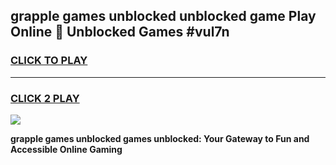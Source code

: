 
## grapple games unblocked unblocked game Play Online 👋 Unblocked Games #vul7n
<h3>
<a href="https://premium.freeplayer.one?title=grapple_games_unblocked&ref=21F">CLICK TO PLAY</a></h3>
<hr>

<h3>
<a href="https://premium.freeplayer.one?title=grapple_games_unblocked&ref=21F">CLICK 2 PLAY</a>
  
</h3>

<a href="https://premium.freeplayer.one?title=grapple_games_unblocked&ref=21F/"><img src="https://clearcache.store/games.png"></a>


**grapple games unblocked games unblocked: Your Gateway to Fun and Accessible Online Gaming**
